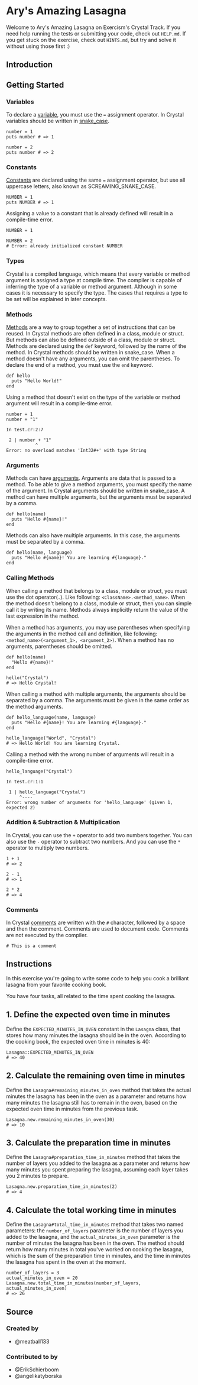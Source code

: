 # Ary's Amazing Lasagna

Welcome to Ary's Amazing Lasagna on Exercism's Crystal Track.
If you need help running the tests or submitting your code, check out `HELP.md`.
If you get stuck on the exercise, check out `HINTS.md`, but try and solve it without using those first :)

## Introduction

## Getting Started

### Variables

To declare a [variable][variables], you must use the `=` assignment operator.
In Crystal variables should be written in [snake_case][snake-case].

```crystal
number = 1
puts number # => 1

number = 2
puts number # => 2
```

### Constants

[Constants][constants] are declared using the same `=` assignment operator, but use all uppercase letters, also known as SCREAMING_SNAKE_CASE.

```crystal
NUMBER = 1
puts NUMBER # => 1
```

Assigning a value to a constant that is already defined will result in a compile-time error.

```crystal
NUMBER = 1

NUMBER = 2
# Error: already initialized constant NUMBER
```

### Types

Crystal is a compiled language, which means that every variable or method argument is assigned a type at compile time.
The compiler is capable of inferring the type of a variable or method argument.
Although in some cases it is necessary to specify the type.
The cases that requires a type to be set will be explained in later concepts.

### Methods

[Methods][methods] are a way to group together a set of instructions that can be reused.
In Crystal methods are often defined in a class, module or struct.
But methods can also be defined outside of a class, module or struct.
Methods are declared using the `def` keyword, followed by the name of the method.
In Crystal methods should be written in snake_case.
When a method doesn't have any arguments, you can omit the parentheses.
To declare the end of a method, you must use the `end` keyword.

```crystal
def hello
  puts "Hello World!"
end
```

Using a method that doesn't exist on the type of the variable or method argument will result in a compile-time error.

```crystal
number = 1
number + "1"
```

```console
In test.cr:2:7

 2 | number + "1"
           ^
Error: no overload matches 'Int32#+' with type String
```

### Arguments

Methods can have [arguments][arguments].
Arguments are data that is passed to a method.
To be able to give a method arguments, you must specify the name of the argument.
In Crystal arguments should be written in snake_case.
A method can have multiple arguments, but the arguments must be separated by a comma.

```crystal
def hello(name)
  puts "Hello #{name}!"
end
```

Methods can also have multiple arguments.
In this case, the arguments must be separated by a comma.

```crystal
def hello(name, language)
  puts "Hello #{name}! You are learning #{language}."
end
```

### Calling Methods

When calling a method that belongs to a class, module or struct, you must use the dot operator(`.`).
Like following: `<ClassName>.<method_name>`.
When the method doesn't belong to a class, module or struct, then you can simple call it by writing its name.
Methods always implicitly return the value of the last expression in the method.

When a method has arguments, you may use parentheses when specifying the arguments in the method call and definition, like following: `<method_name>(<argument_1>, <argument_2>)`.
When a method has no arguments, parentheses should be omitted.

```crystal
def hello(name)
  "Hello #{name}!"
end

hello("Crystal")
# => Hello Crystal!
```

When calling a method with multiple arguments, the arguments should be separated by a comma.
The arguments must be given in the same order as the method arguments.

```crystal
def hello_language(name, language)
  puts "Hello #{name}! You are learning #{language}."
end

hello_language("World", "Crystal")
# => Hello World! You are learning Crystal.
```

Calling a method with the wrong number of arguments will result in a compile-time error.

```crystal
hello_language("Crystal")
```

```console
In test.cr:1:1

 1 | hello_language("Crystal")
     ^----
Error: wrong number of arguments for 'hello_language' (given 1, expected 2)
```

### Addition & Subtraction & Multiplication

In Crystal, you can use the `+` operator to add two numbers together.
You can also use the `-` operator to subtract two numbers.
And you can use the `*` operator to multiply two numbers.

```crystal
1 + 1
# => 2

2 - 1
# => 1

2 * 2
# => 4
```

### Comments

In Crystal [comments][comments] are written with the `#` character, followed by a space and then the comment.
Comments are used to document code.
Comments are not executed by the compiler.

```crystal
# This is a comment
```

[arguments]: https://crystal-lang.org/reference/latest/tutorials/basics/60_methods.html#arguments
[comments]: https://crystal-lang.org/reference/latest/syntax_and_semantics/comments.html
[constants]: https://crystal-lang.org/reference/latest/syntax_and_semantics/constants.html
[methods]: https://crystal-lang.org/reference/latest/tutorials/basics/60_methods.html#methods
[return]: https://crystal-lang.org/reference/latest/tutorials/basics/60_methods.html#returning-a-value
[snake-case]: https://en.wikipedia.org/wiki/Snake_case
[type]: https://crystal-lang.org/reference/latest/tutorials/basics/20_variables.html#type
[variables]: https://crystal-lang.org/reference/latest/tutorials/basics/20_variables.html

## Instructions

In this exercise you're going to write some code to help you cook a brilliant lasagna from your favorite cooking book.

You have four tasks, all related to the time spent cooking the lasagna.

## 1. Define the expected oven time in minutes

Define the `EXPECTED_MINUTES_IN_OVEN` constant in the `Lasagna` class, that stores how many minutes the lasagna should be in the oven.
According to the cooking book, the expected oven time in minutes is 40:

```Crystal
Lasagna::EXPECTED_MINUTES_IN_OVEN
# => 40
```

## 2. Calculate the remaining oven time in minutes

Define the `Lasagna#remaining_minutes_in_oven` method that takes the actual minutes the lasagna has been in the oven as a parameter and returns how many minutes the lasagna still has to remain in the oven, based on the expected oven time in minutes from the previous task.

```Crystal
Lasagna.new.remaining_minutes_in_oven(30)
# => 10
```

## 3. Calculate the preparation time in minutes

Define the `Lasagna#preparation_time_in_minutes` method that takes the number of layers you added to the lasagna as a parameter and returns how many minutes you spent preparing the lasagna, assuming each layer takes you 2 minutes to prepare.

```Crystal
Lasagna.new.preparation_time_in_minutes(2)
# => 4
```

## 4. Calculate the total working time in minutes

Define the `Lasagna#total_time_in_minutes` method that takes two named parameters: the `number_of_layers` parameter is the number of layers you added to the lasagna, and the `actual_minutes_in_oven` parameter is the number of minutes the lasagna has been in the oven.
The method should return how many minutes in total you've worked on cooking the lasagna, which is the sum of the preparation time in minutes, and the time in minutes the lasagna has spent in the oven at the moment.

```Crystal
number_of_layers = 3
actual_minutes_in_oven = 20
Lasagna.new.total_time_in_minutes(number_of_layers, actual_minutes_in_oven)
# => 26
```

## Source

### Created by

- @meatball133

### Contributed to by

- @ErikSchierboom
- @angelikatyborska